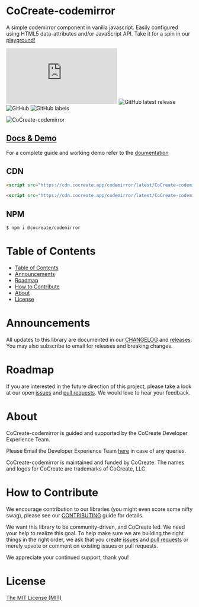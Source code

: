 # CoCreate-codemirror

A simple codemirror component in vanilla javascript. Easily configured using HTML5 data-attributes and/or JavaScript API. Take it for a spin in our [playground!](https://cocreate.app/docs/codemirror)

![GitHub file size in bytes](https://img.shields.io/github/size/CoCreate-app/CoCreate-codemirror/dist/CoCreate-codemirror.min.js?label=minified%20size&style=for-the-badge)
![GitHub latest release](https://img.shields.io/github/v/release/CoCreate-app/CoCreate-codemirror?style=for-the-badge)
![GitHub](https://img.shields.io/github/license/CoCreate-app/CoCreate-codemirror?style=for-the-badge)
![GitHub labels](https://img.shields.io/github/labels/CoCreate-app/CoCreate-codemirror/help%20wanted?style=for-the-badge)

![CoCreate-codemirror](https://cdn.cocreate.app/docs/CoCreate-codemirror.gif)

## [Docs & Demo](https://cocreate.app/docs/codemirror)

For a complete guide and working demo refer to the [doumentation](https://cocreate.app/docs/codemirror)

## CDN

```html
<script src="https://cdn.cocreate.app/codemirror/latest/CoCreate-codemirror.min.js"></script>
```

```html
<script src="https://cdn.cocreate.app/codemirror/latest/CoCreate-codemirror.min.css"></script>
```

## NPM

```shell
$ npm i @cocreate/codemirror
```

# Table of Contents

- [Table of Contents](#table-of-contents)
- [Announcements](#announcements)
- [Roadmap](#roadmap)
- [How to Contribute](#how-to-contribute)
- [About](#about)
- [License](#license)

<a name="announcements"></a>

# Announcements

All updates to this library are documented in our [CHANGELOG](https://github.com/CoCreate-app/CoCreate-codemirror/blob/master/CHANGELOG.md) and [releases](https://github.com/CoCreate-app/CoCreate-codemirror/releases). You may also subscribe to email for releases and breaking changes.

<a name="roadmap"></a>

# Roadmap

If you are interested in the future direction of this project, please take a look at our open [issues](https://github.com/CoCreate-app/CoCreate-codemirror/issues) and [pull requests](https://github.com/CoCreate-app/CoCreate-codemirror/pulls). We would love to hear your feedback.

<a name="about"></a>

# About

CoCreate-codemirror is guided and supported by the CoCreate Developer Experience Team.

Please Email the Developer Experience Team [here](mailto:develop@cocreate.app) in case of any queries.

CoCreate-codemirror is maintained and funded by CoCreate. The names and logos for CoCreate are trademarks of CoCreate, LLC.

<a name="contribute"></a>

# How to Contribute

We encourage contribution to our libraries (you might even score some nifty swag), please see our [CONTRIBUTING](https://github.com/CoCreate-app/CoCreate-codemirror/blob/master/CONTRIBUTING.md) guide for details.

We want this library to be community-driven, and CoCreate led. We need your help to realize this goal. To help make sure we are building the right things in the right order, we ask that you create [issues](https://github.com/CoCreate-app/CoCreate-codemirror/issues) and [pull requests](https://github.com/CoCreate-app/CoCreate-codemirror/pulls) or merely upvote or comment on existing issues or pull requests.

We appreciate your continued support, thank you!

# License

[The MIT License (MIT)](https://github.com/CoCreate-app/CoCreate-codemirror/blob/master/LICENSE)
